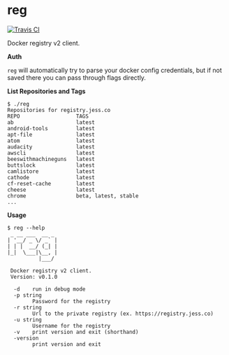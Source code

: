 # reg

[![Travis CI](https://travis-ci.org/jfrazelle/reg.svg?branch=master)](https://travis-ci.org/jfrazelle/reg)

Docker registry v2 client.

**Auth**

`reg` will automatically try to parse your docker config credentials, but if
not saved there you can pass through flags directly.

**List Repositories and Tags**

```console
$ ./reg
Repositories for registry.jess.co
REPO                  TAGS
ab                    latest
android-tools         latest
apt-file              latest
atom                  latest
audacity              latest
awscli                latest
beeswithmachineguns   latest
buttslock             latest
camlistore            latest
cathode               latest
cf-reset-cache        latest
cheese                latest
chrome                beta, latest, stable
...
```

**Usage**

```console
$ reg --help
 _ __ ___  __ _
| '__/ _ \/ _` |
| | |  __/ (_| |
|_|  \___|\__, |
          |___/

 Docker registry v2 client.
 Version: v0.1.0

  -d	run in debug mode
  -p string
    	Password for the registry
  -r string
    	Url to the private registry (ex. https://registry.jess.co)
  -u string
    	Username for the registry
  -v	print version and exit (shorthand)
  -version
    	print version and exit
```
